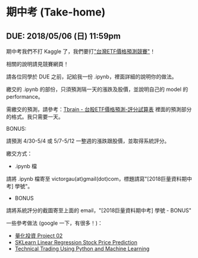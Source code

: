 # 期中考 (Take-home)

## DUE: 2018/05/06 (日) 11:59pm

期中考我們不打 Kaggle 了，我們要打["台灣ETF價格預測競賽"](https://tbrain.trendmicro.com.tw/Competitions/Details/2)！

相關的說明請見競賽網頁！

請各位同學於 DUE 之前，記給我一份 .ipynb，裡面詳細的說明你的做法。

繳交的 .ipynb 的部份，只須預測隔一天的漲跌及股價，並說明自己的 model 的 performance。

需繳交的預測，請參考：[Tbrain - 台股ETF價格預測-評分試算表](https://tbrain.trendmicro.com.tw/Content/files/TBrain-TWETF-EvaluationSheet_v1.0.xlsx) 裡面的預測部分的格式。我只需要一天。

BONUS:

請預測 4/30-5/4 或 5/7-5/12 一整週的漲跌跟股價，並取得系統評分。


繳交方式：

* .ipynb 檔

請將 .ipynb 檔寄至 victorgau(at)gmail(dot)com，標題請寫"[2018巨量資料期中考] 學號"。

* BONUS

請將系統評分的截圖寄至上面的 email，"[2018巨量資料期中考] 學號 - BONUS"

一些參考做法 (google 一下，有很多！)：

* [量化投資 Project 02](https://github.com/ChenHandsomeboy/Team_Project)
* [SKLearn Linear Regression Stock Price Prediction](https://gist.github.com/greencoder/ab37304b6d47e6d1e55b4adf96ea7b47)
* [Technical Trading Using Python and Machine Learning ](https://www.reddit.com/r/stocks/comments/5mfdjk/howto_technical_trading_using_python_and_machine/)

